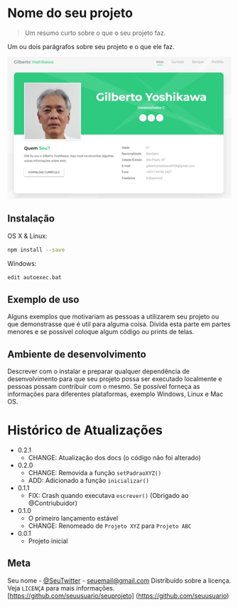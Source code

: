 # Nome do seu projeto
> Um resumo curto sobre o que o seu projeto faz.

Um ou dois parágrafos sobre seu projeto e o que ele faz.

![](pag.png)

## Instalação

OS X & Linux:

```sh
npm install --save
```

Windows:

```sh
edit autoexec.bat
```

## Exemplo de uso

Alguns exemplos que motivariam as pessoas a utilizarem seu projeto ou que demonstrasse que é util para alguma coisa. Divida esta parte em partes menores e se possível coloque algum código ou prints de telas.

## Ambiente de desenvolvimento

Descrever com o instalar e preparar qualquer dependência de desenvolvimento para que seu projeto possa ser executado localmente e pessoas possam contribuir com o mesmo.
Se possível forneça as informações para diferentes plataformas, exemplo Windows, Linux e Mac OS.

# Histórico de Atualizações

* 0.2.1
    * CHANGE: Atualização dos docs (o código não foi alterado)
* 0.2.0
    * CHANGE: Removida a função `setPadraoXYZ()`
    * ADD: Adicionado a função `inicializar()`
* 0.1.1
    * FIX: Crash quando executava `escrever()` (Obrigado ao @Contriubuidor)
* 0.1.0
    * O primeiro lançamento estável
    * CHANGE: Renomeado de `Projeto XYZ` para `Projeto ABC`
* 0.0.1
    * Projeto inicial

## Meta

Seu nome - [@SeuTwitter](https://twitter.com/setTwitter) - seuemail@gmail.com
Distribuído sobre a licença. Veja `LICENÇA` para mais informações.
[https://github.com/seuusuario/seuprojeto]
(https://github.com/seuusuario)
